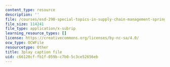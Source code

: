 ```yaml
---
content_type: resource
description: ''
file: /courses/esd-290-special-topics-in-supply-chain-management-spring-2005/c66120cffb1f059bc7b05c3ce52656eb_pqdN-zGWkfY.srt
file_size: 114241
file_type: application/x-subrip
learning_resource_types: []
license: https://creativecommons.org/licenses/by-nc-sa/4.0/
ocw_type: OCWFile
resourcetype: Other
title: 3play caption file
uid: c66120cf-fb1f-059b-c7b0-5c3ce52656eb
---
```

